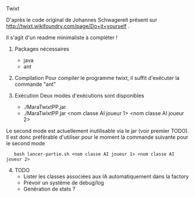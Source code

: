 Twixt

D'après le code original de Johannes Schwagereit présent sur http://twixt.wikifoundry.com/page/Do+it+yourself .

Il s'agit d'un readme minimaliste à compléter !

1. Packages nécessaires
   - java
   - ant

2. Compilation
  Pour compiler le programme twixt, il suffit d'exécuter la commande "ant"

3. Exécution
  Deux modes d'exécutions sont disponibles
     - ./MaraTwixtPP.jar 
     - ./MaraTwixtPP.jar <nom classe AI joueur 1> <nom classe AI joueur 2>

  Le second mode est actuellement inutilisable via le jar (voir premier TODO). Il est donc
  préférable d'utiliser pour le moment la commande suivante pour le second mode
  
       bash lancer-partie.sh <nom classe AI joueur 1> <nom classe AI joueur 2>

4. TODO
   * Lister les classes associées aux IA automatiquement dans la factory
   * Prévoir un système de debug/log
   * Génération de stats ?
